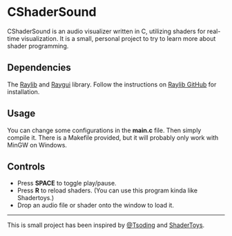 # CShaderSound

CShaderSound is an audio visualizer written in C, utilizing shaders for real-time visualization. It is a small, personal project to try to learn more about shader programming.

## Dependencies
The [Raylib](https://github.com/raysan5/raylib) and [Raygui](https://github.com/raysan5/raygui/releases) library. Follow the instructions on [Raylib GitHub](https://github.com/raysan5/raylib) for installation.

## Usage

You can change some configurations in the __main.c__ file. Then simply compile it. 
There is a Makefile provided, but it will probably only work with MinGW on Windows.

## Controls

- Press __SPACE__ to toggle play/pause.
- Press __R__ to reload shaders. (You can use this program kinda like Shadertoys.)
- Drop an audio file or shader onto the window to load it.

---
This is small project has been inspired by [@Tsoding](https://github.com/tsoding/musializer) and [ShaderToys](https://www.shadertoy.com/).
